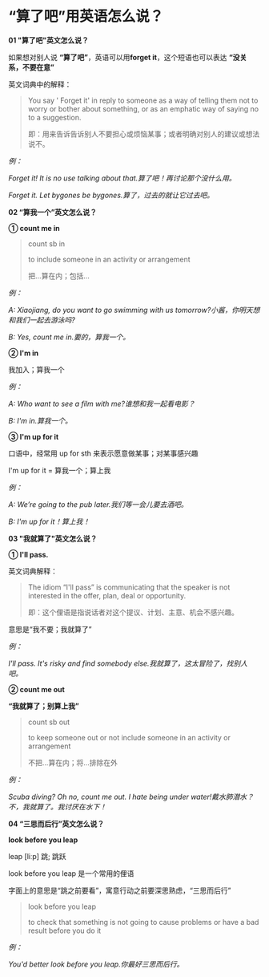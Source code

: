 # “算了吧”用英语怎么说？

**01 "算了吧"英文怎么说？**

如果想对别人说 **“算了吧”**，英语可以用**forget it**，这个短语也可以表达 **“没关系，不要在意”**

英文词典中的解释：

> You say ' Forget it' in reply to someone as a way of telling them not to worry or bother about something, or as an emphatic way of saying no to a suggestion.
>
> 即：用来告诉告诉别人不要担心或烦恼某事；或者明确对别人的建议或想法说不。

_例：_

_Forget it! It is no use talking about that.算了吧！再讨论那个没什么用。_

_Forget it. Let bygones be bygones.算了，过去的就让它过去吧。_

**02 “算我一个”英文怎么说？**

**① count me in**

> count sb in
>
> to include someone in an activity or arrangement
>
> 把...算在内；包括...

_例：_

_A: Xiaojiang, do you want to go swimming with us tomorrow?小酱，你明天想和我们一起去游泳吗?_

_B: Yes, count me in.要的，算我一个。_

**② I'm in**

我加入；算我一个

_例：_

_A: Who want to see a film with me?谁想和我一起看电影？_

_B: I'm in.算我一个。_

**③ I'm up for it**

口语中，经常用 up for sth 来表示愿意做某事；对某事感兴趣

I'm up for it = 算我一个；算上我

_例：_

_A: We’re going to the pub later.我们等一会儿要去酒吧。_

_B: I'm up for it！算上我！_

**03 "我就算了"英文怎么说？**

**① I'll pass.**

英文词典解释：

> The idiom “I'll pass” is communicating that the speaker is not interested in the offer, plan, deal or opportunity.
>
> 即：这个俚语是指说话者对这个提议、计划、主意、机会不感兴趣。

意思是“我不要；我就算了”

_例：_

_I'll pass. It's risky and find somebody else.我就算了，这太冒险了，找别人吧。_

**② count me out**

**“我就算了；别算上我”**

> count sb out
>
> to keep someone out or not include someone in an activity or arrangement
>
> 不把...算在内；将...排除在外

_例：_

_Scuba diving? Oh no, count me out. I hate being under water!戴水肺潜水？不，我就算了。我讨厌在水下！_

**04 “三思而后行”英文怎么说？**

**look before you leap**

leap [liːp] 跳; 跳跃

look before you leap 是一个常用的俚语

字面上的意思是“跳之前要看”，寓意行动之前要深思熟虑，“三思而后行”

> look before you leap
>
> to check that something is not going to cause problems or have a bad result before you do it

_例：_

_You'd better look before you leap.你最好三思而后行。_
